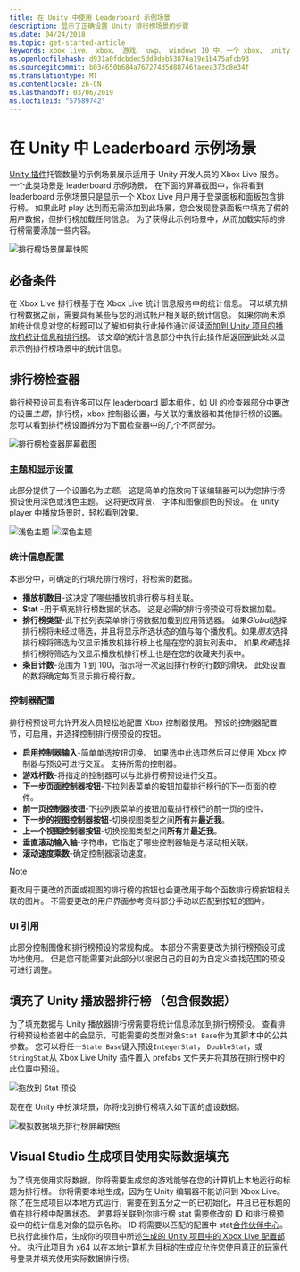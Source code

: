 ```yaml
---
title: 在 Unity 中使用 Leaderboard 示例场景
description: 显示了正确设置 Unity 排行榜场景的步骤
ms.date: 04/24/2018
ms.topic: get-started-article
keywords: xbox live、 xbox、 游戏、 uwp、 windows 10 中，一个 xbox、 unity、 排行榜
ms.openlocfilehash: d931a0fdcbdec5dd9deb53876a19e1b475afcb93
ms.sourcegitcommit: b034650b684a767274d5d88746faeea373c8e34f
ms.translationtype: MT
ms.contentlocale: zh-CN
ms.lasthandoff: 03/06/2019
ms.locfileid: "57589742"
---
```

# <a name="the-leaderboard-example-scene-in-unity"></a>在 Unity 中 Leaderboard 示例场景

[Unity 插件](https://github.com/Microsoft/xbox-live-unity-plugin)托管数量的示例场景展示适用于 Unity 开发人员的 Xbox Live 服务。 一个此类场景是 leaderboard 示例场景。 在下面的屏幕截图中，你将看到 leaderboard 示例场景只是显示一个 Xbox Live 用户用于登录面板和面板包含排行榜。 如果此时 play 达到而无需添加到此场景，您会发现登录面板中填充了假的用户数据，但排行榜加载任何信息。 为了获得此示例场景中，从而加载实际的排行榜需要添加一些内容。

![排行榜场景屏幕快照](../images/unity/leaderboard-scene-1804.JPG)

## <a name="prerequisites"></a>必备条件

在 Xbox Live 排行榜基于在 Xbox Live 统计信息服务中的统计信息。 可以填充排行榜数据之前，需要具有某些与您的测试帐户相关联的统计信息。 如果你尚未添加统计信息对您的标题可以了解如何执行此操作通过阅读[添加到 Unity 项目的播放机统计信息和排行榜](add-stats-and-leaderboards-in-unity.md)。 该文章的统计信息部分中执行此操作后返回到此处以显示示例排行榜场景中的统计信息。

## <a name="the-leaderboard-inspector"></a>排行榜检查器

排行榜预设可具有许多可以在 leaderboard 脚本组件，如 UI 的检查器部分中更改的设置*主题*，排行榜，xbox 控制器设置，与关联的播放器和其他排行榜的设置。 您可以看到排行榜设置拆分为下面检查器中的几个不同部分。

![排行榜检查器屏幕截图](../images/unity/leaderboard_script_inspector.JPG)

### <a name="theme-and-display-settings"></a>主题和显示设置

此部分提供了一个设置名为*主题*。 这是简单的拖放向下该编辑器可以为您排行榜预设使用深色或浅色主题。 这将更改背景、 字体和图像颜色的预设。 在 unity player 中播放场景时，轻松看到效果。

![浅色主题](../images/unity/leaderboard_light_theme.JPG) ![深色主题](../images/unity/leaderboard_dark_theme.JPG)

### <a name="stat-configuration"></a>统计信息配置

本部分中，可确定的行填充排行榜时，将检索的数据。

- **播放机数目**-这决定了哪些播放机排行榜与相关联。
- **Stat** -用于填充排行榜数据的状态。 这是必需的排行榜预设可将数据加载。
- **排行榜类型**-此下拉列表菜单排行榜数据加载到应用筛选器。 如果*Global*选择排行榜将未经过筛选，并且将显示所选状态的值与每个播放机。如果*朋友*选择排行榜将筛选为仅显示播放机排行榜上也是在您的朋友列表中。 如果*收藏*选择排行榜将筛选为仅显示播放机排行榜上也是在您的收藏夹列表中。
- **条目计数**-范围为 1 到 100，指示将一次返回排行榜的行数的滑块。 此处设置的数将确定每页显示排行榜行数。

### <a name="controller-configuration"></a>控制器配置

排行榜预设可允许开发人员轻松地配置 Xbox 控制器使用。 预设的控制器配置节，可启用，并选择控制排行榜预设的按钮。

- **启用控制器输入**-简单单选按钮切换。 如果选中此选项然后可以使用 Xbox 控制器与预设可进行交互。 支持所需的控制器。
- **游戏杆数**-将指定的控制器可以与此排行榜预设进行交互。
- **下一步页面控制器按钮**-下拉列表菜单的按钮加载排行榜行的下一页面的控件。
- **前一页控制器按钮**-下拉列表菜单的按钮加载排行榜行的前一页的控件。
- **下一步的视图控制器按钮**-切换视图类型之间**所有**并**最近我**。
- **上一个视图控制器按钮**-切换视图类型之间**所有**并**最近我**。
- **垂直滚动输入轴**-字符串，它指定了哪些控制器轴是与滚动相关联。
- **滚动速度乘数**-确定控制器滚动速度。

> [!NOTE]
> 更改用于更改的页面或视图的排行榜的按钮也会更改用于每个函数排行榜按钮相关联的图片。 不需要更改的用户界面参考资料部分手动以匹配到按钮的图片。

### <a name="ui-references"></a>UI 引用

此部分控制图像和排行榜预设的常规构成。 本部分不需要更改为排行榜预设可成功地使用。 但是您可能需要对此部分以根据自己的目的为自定义查找范围的预设可进行调整。

## <a name="populating-the-unity-player-leaderboard-with-fake-data"></a>填充了 Unity 播放器排行榜 （包含假数据）

为了填充数据与 Unity 播放器排行榜需要将统计信息添加到排行榜预设。 查看排行榜预设检查器中的会显示，可能需要的类型对象`Stat Base`作为其脚本中的公共参数。 您可以将任一`State Base`键入预设`IntegerStat`， `DoubleStat`，或`StringStat`从 Xbox Live Unity 插件置入 prefabs 文件夹并将其放在排行榜中的此位置中预设。

![拖放到 Stat 预设](../images/unity/stat-to-leaderbaord-drag.gif)

现在在 Unity 中扮演场景，你将找到排行榜填入如下面的虚设数据。

![模拟数据填充排行榜屏幕快照](../images/unity/leaderboard-fake-data-1804.JPG)

## <a name="populating-a-visual-studio-built-project-with-real-data"></a>Visual Studio 生成项目使用实际数据填充

为了填充使用实际数据，你将需要生成您的游戏能够在您的计算机上本地运行的标题为排行榜。 你将需要本地生成，因为在 Unity 编辑器不能访问到 Xbox Live。 除了在生成项目以本地方式运行，需要在到五分之一的已初始化，并且已在标题的值在排行榜中配置状态。 若要将关联到你排行榜 stat 需要修改的 ID 和排行榜预设中的统计信息对象的显示名称。 ID 将需要以匹配的配置中 stat[合作伙伴中心](https://partner.microsoft.com/dashboard)。 已执行此操作后，生成你的项目中所述[生成的 Unity 项目中的 Xbox Live 配置部分](configure-xbox-live-in-unity.md#build-and-test-the-project)。 执行此项目为 x64 以在本地计算机为目标的生成应允许您使用真正的玩家代号登录并填充使用实际数据排行榜。